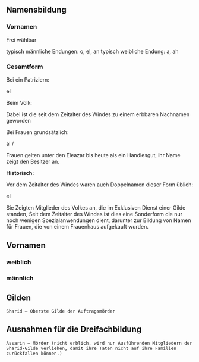 ## Namensbildung

### Vornamen

Frei wählbar

typisch männliche Endungen: o, el, an
typisch weibliche Endung: a, ah 

### Gesamtform

Bei ein Patriziern:

<Vornamen> el <Gilde> 

Beim Volk:

<Vorname> <Profession>

Dabei ist die <Profession> seit dem Zeitalter des Windes zu einem erbbaren Nachnamen geworden

Bei Frauen grundsätzlich:

<Vorname> al <Gilde>/<Profession>

Frauen gelten unter den Eleazar bis heute als ein Handlesgut, ihr Name zeigt den Besitzer an. 

**Historisch:**

Vor dem Zeitalter des Windes waren auch Doppelnamen dieser Form üblich:

<Vorname> el <Gilde> <Profession>

Sie Zeigten Mitglieder des Volkes an, die im Exklusiven Dienst einer Gilde standen, Seit dem Zeitalter des Windes ist dies eine Sonderform die nur noch wenigen Spezialanwendungen dient, darunter zur Bildung von Namen für Frauen, die von einem Frauenhaus aufgekauft wurden. 


## Vornamen

### weiblich

### männlich

## Gilden

    Sharid – Oberste Gilde der Auftragsmörder
    
## Ausnahmen für die Dreifachbildung

    Assarin – Mörder (nicht erblich, wird nur Ausführenden Mitgliedern der Sharid-Gilde verliehen, damit ihre Taten nicht auf ihre Familien zurückfallen können.)
